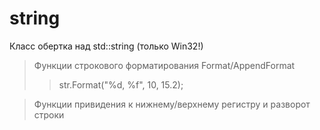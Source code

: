 # string

Класс обертка над std::string (только Win32!)

> Функции строкового форматирования Format/AppendFormat
>> str.Format("%d, %f", 10, 15.2);

> Функции привидения к нижнему/верхнему регистру и разворот строки
